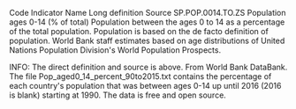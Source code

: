 Code	Indicator Name	Long definition	Source
SP.POP.0014.TO.ZS	Population ages 0-14 (% of total)	Population between the ages 0 to 14 as a percentage of the total population. Population is based on the de facto definition of population.	World Bank staff estimates based on age distributions of United Nations Population Division's World Population Prospects.

INFO:
The direct definition and source is above. From World Bank DataBank.
The file Pop_aged0_14_percent_90to2015.txt contains the percentage of each country's population that was between ages 0-14 up until 2016 (2016 is blank) starting at 1990.
The data is free and open source. 
